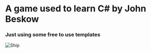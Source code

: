 # A game used to learn C# by John Beskow
### Just using some free to use templates
![Ship](https://github.com/user-attachments/assets/8d7f779d-7abe-4aaf-9f79-14ef213bf4fd)
